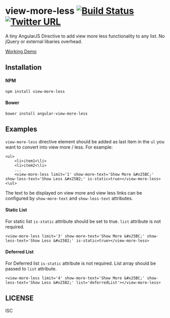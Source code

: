 # view-more-less [![Build Status](https://travis-ci.org/cynx/view-more-less.svg?branch=master)](https://travis-ci.org/cynx/view-more-less)   [![Twitter URL](https://img.shields.io/twitter/url/http/shields.io.svg?style=social&style=flat-square)](https://twitter.com/intent/tweet?text=Check%20out%20angular-view-more-less-directive!%20https://github.com/cynx/view-more-less)

A tiny AngularJS Directive to add view more less functionality to any list. No jQuery or external libaries overhead.



[Working Demo](https://plnkr.co/edit/ww67uU?p=info)

## Installation


#### NPM

```
npm install view-more-less
```
#### Bower

```
bower install angular-view-more-less
```

## Examples

`view-more-less` directive element should be added as last item in the `ul` you want to convert into view more / less. For example:

```
<ul>
    <li>item1<\li>
    <li>item2<\li>
    ...
    <view-more-less limit='1' show-more-text='Show More &#x25BC;' show-less-text='Show Less &#x25B2;' is-static=true></view-more-less>    
<\ul>
```

The text to be displayed on view more and view less links can be configured by `show-more-text` and `show-less-text` attributes.

#### Static List

For static list `is-static` attribute should be set to true. `list` attribute is not required.
```
<view-more-less limit='3' show-more-text='Show More &#x25BC;' show-less-text='Show Less &#x25B2;' is-static=true></view-more-less>    

```

#### Deferred List

For Deferred list `is-static` attribute is not required. List array should be passed to `list` attribute.
```
<view-more-less limit='4' show-more-text='Show More &#x25BC;' show-less-text='Show Less &#x25B2;' list='deferredList'></view-more-less>    

```

## LICENSE

ISC




